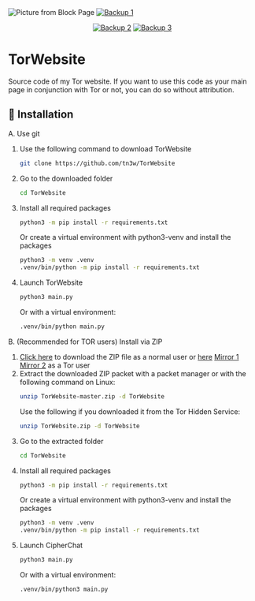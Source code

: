 <picture>
  <source media="(prefers-color-scheme: dark)" srcset="https://github.com/tn3w/TorWebsite/releases/download/imageupload/main_page.png">
  <source media="(prefers-color-scheme: light)" srcset="https://github.com/tn3w/TorWebsite/releases/download/imageupload/main_page_light.png">
  <img alt="Picture from Block Page" src="https://github.com/tn3w/TorWebsite/releases/download/imageupload/main_page.png">
</picture>
<a rel="noreferrer noopener" href="http://tn3wvjimrn3hydx4u52kzfnkgu6kffef2js27ewlhdf5htulno34vqad.onion"><img alt="Backup 1" src="https://img.shields.io/badge/Backup%201-141e24.svg?&style=for-the-badge&logo=torproject&logoColor=white"></a>  <p align="center"><a rel="noreferrer noopener" href="http://tn3wtor4vgnrimugptubpaqsf2gc4pcsktknkxt74w7p5yzbt7rwrkid.onion"><img alt="Backup 2" src="https://img.shields.io/badge/Backup%202-141e24.svg?&style=for-the-badge&logo=torproject&logoColor=white"></a>  <a rel="noreferrer noopener" href="http://tn3wtor7cfz3epmuetrhkj3mangjxqpd47lxxicfwwdwja6dwq6dbdad.onion"><img alt="Backup 3" src="https://img.shields.io/badge/Backup%203-141e24.svg?&style=for-the-badge&logo=torproject&logoColor=white"></a>

# TorWebsite
Source code of my Tor website.
If you want to use this code as your main page in conjunction with Tor or not, you can do so without attribution.

## 🚀 Installation
A. Use git
 1. Use the following command to download TorWebsite
    ```bash
    git clone https://github.com/tn3w/TorWebsite
    ```
 2. Go to the downloaded folder
    ```bash
    cd TorWebsite
    ```
 3. Install all required packages
    ```bash
    python3 -m pip install -r requirements.txt
    ```
    Or create a virtual environment with python3-venv and install the packages
    ```bash
    python3 -m venv .venv
    .venv/bin/python -m pip install -r requirements.txt
    ```
 4. Launch TorWebsite
    ```bash
    python3 main.py
    ```
    Or with a virtual environment:
    ```bash
    .venv/bin/python main.py
    ```

B. (Recommended for TOR users) Install via ZIP
 1. [Click here](https://github.com/tn3w/TorWebsite/archive/refs/heads/master.zip) to download the ZIP file as a normal user or [here](http://tn3wvjimrn3hydx4u52kzfnkgu6kffef2js27ewlhdf5htulno34vqad.onion/projects/TorWebsite?as_zip=1) [Mirror 1](http://tn3wtor4vgnrimugptubpaqsf2gc4pcsktknkxt74w7p5yzbt7rwrkid.onion/projects/TorWebsite?as_zip=1) [Mirror 2](http://tn3wtor7cfz3epmuetrhkj3mangjxqpd47lxxicfwwdwja6dwq6dbdad.onion/projects/TorWebsite?as_zip=1) as a Tor user
 2. Extract the downloaded ZIP packet with a packet manager or with the following command on Linux:
    ```bash
    unzip TorWebsite-master.zip -d TorWebsite
    ```
    Use the following if you downloaded it from the Tor Hidden Service:
    ```bash
    unzip TorWebsite.zip -d TorWebsite
    ```
 3. Go to the extracted folder
    ```bash
    cd TorWebsite
    ```
 4. Install all required packages
    ```bash
    python3 -m pip install -r requirements.txt
    ```
    Or create a virtual environment with python3-venv and install the packages
    ```bash
    python3 -m venv .venv
    .venv/bin/python -m pip install -r requirements.txt
    ```
 5. Launch CipherChat
    ```bash
    python3 main.py
    ```
    Or with a virtual environment:
    ```bash
    .venv/bin/python3 main.py
    ```